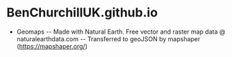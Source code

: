 # BenChurchillUK.github.io

* Geomaps -- Made with Natural Earth. Free vector and raster map data @ naturalearthdata.com
          -- Transferred to geoJSON by mapshaper (https://mapshaper.org/)
